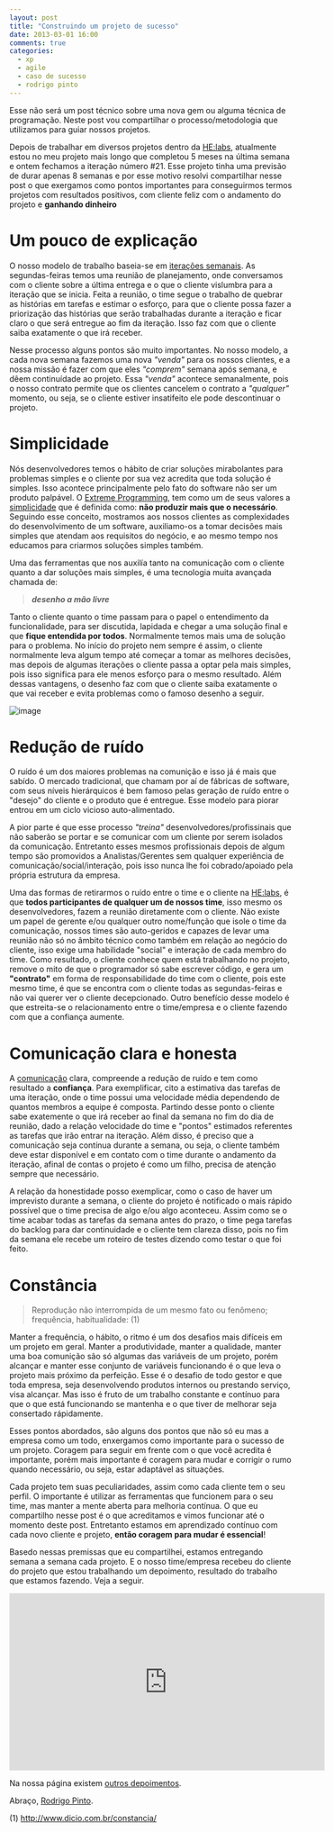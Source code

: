 ```yaml
---
layout: post
title: "Construindo um projeto de sucesso"
date: 2013-03-01 16:00
comments: true
categories:
  - xp
  - agile
  - caso de sucesso
  - rodrigo pinto
---
```


Esse não será um post técnico sobre uma nova gem ou alguma técnica de programação. Neste post vou compartilhar o processo/metodologia que utilizamos para guiar nossos projetos.

Depois de trabalhar em diversos projetos dentro da [HE:labs][he], atualmente estou no meu projeto mais longo que completou 5 meses na última semana e ontem fechamos a iteração número #21. Esse projeto tinha uma previsão de durar apenas 8 semanas e por esse motivo resolvi compartilhar nesse post o que exergamos como pontos importantes para conseguirmos termos projetos com resultados positivos, com cliente feliz com o andamento do projeto e **ganhando dinheiro**

<!--more-->

# Um pouco de explicação

O nosso modelo de trabalho baseia-se em [iterações semanais][5]. As segundas-feiras temos uma reunião de planejamento, onde conversamos com o cliente sobre a última entrega e o que o cliente vislumbra para a iteração que se inicia. Feita a reunião, o time segue o trabalho de quebrar as histórias em tarefas e estimar o esforço, para que o cliente possa fazer a priorização das histórias que serão trabalhadas durante a iteração e ficar claro o que será entregue ao fim da iteração. Isso faz com que o cliente saiba exatamente o que irá receber.

Nesse processo alguns pontos são muito importantes. No nosso modelo, a cada nova semana fazemos uma nova *"venda"* para os nossos clientes, e a nossa missão é fazer com que eles *"comprem"* semana após semana, e dêem continuídade ao projeto. Essa *"venda"* acontece semanalmente, pois o nosso contrato permite que os clientes cancelem o contrato a _"qualquer"_ momento, ou seja, se o cliente estiver insatifeito ele pode descontinuar o projeto.

# Simplicidade

Nós desenvolvedores temos o hábito de criar soluções mirabolantes para problemas simples e o cliente por sua vez acredita que toda solução é simples. Isso acontece principalmente pelo fato do software não ser um produto palpável. O [Extreme Programming][1],   tem como um de seus valores a [simplicidade][2] que é definida como: **não produzir mais que o necessário**. Seguindo esse conceito, mostramos aos nossos clientes as complexidades do desenvolvimento de um software, auxiliamo-os a tomar decisões mais simples que atendam aos requisitos do negócio, e ao mesmo tempo nos educamos para criarmos soluções simples também.

Uma das ferramentas que nos auxilía tanto na comunicação com o cliente quanto a dar soluções mais simples, é uma tecnologia muita avançada chamada de:

> _**desenho a mão livre**_

Tanto o cliente quanto o time passam para o papel o entendimento da funcionalidade, para ser discutida, lapidada e chegar a uma solução final e que **fique entendida por todos**. Normalmente temos mais uma de solução para o problema. No início do projeto nem sempre é assim, o cliente normalmente leva algum tempo até começar a tomar as melhores decisões, mas depois de algumas iterações o cliente passa a optar pela mais simples, pois isso significa para ele menos esforço para o mesmo resultado. Além dessas vantagens, o desenho faz com que o cliente saiba exatamente o que vai receber e evita problemas como o famoso desenho a seguir.

![image](/images/posts/2013-02-25/software-understanding.jpg)

# Redução de ruído

O ruído é um dos maiores problemas na comunição e isso já é mais que sabído. O mercado tradicional, que chamam por aí de fábricas de software, com seus níveis hierárquicos é bem famoso pelas geração de ruído entre o "desejo" do cliente e o produto que é entregue. Esse modelo para piorar entrou em um ciclo vicioso auto-alimentado.

A pior parte é que esse processo _"treina"_ desenvolvedores/profissinais que não saberão se portar e se comunicar com um cliente por serem isolados da comunicação. Entretanto esses mesmos profissionais depois de algum tempo são promovidos a Analistas/Gerentes sem qualquer experiência de comunicação/social/interação, pois isso nunca lhe foi cobrado/apoiado pela própria estrutura da empresa.

Uma das formas de retirarmos o ruído entre o time e o cliente na [HE:labs][he], é que **todos participantes de qualquer um de nossos time**, isso mesmo os desenvolvedores, fazem a reunião diretamente com o cliente. Não existe um papel de gerente e/ou qualquer outro nome/função que isole o time da comunicação, nossos times são auto-geridos e capazes de levar uma reunião não só no âmbito técnico como também em relação ao negócio do cliente, isso exige uma habilidade "social" e interação de cada membro do time. Como resultado, o cliente conhece quem está trabalhando no projeto, remove o mito de que o programador só sabe escrever código, e gera um **"contrato"** em forma de responsabilidade do time com o cliente, pois este mesmo time, é que se encontra com o cliente todas as segundas-feiras e não vai querer ver o cliente decepcionado. Outro benefício desse modelo é que estreita-se o relacionamento entre o time/empresa e o cliente fazendo com que a confiança aumente.

# Comunicação clara e honesta

A [comunicação][3] clara, compreende a redução de ruído e tem como resultado a **confiança**. Para exemplificar, cito a estimativa das tarefas de uma iteração, onde o time possui uma velocidade média dependendo de quantos membros a equipe é composta. Partindo desse ponto o cliente sabe exatemente o que irá receber ao final da semana no fim do dia de reunião, dado a relação velocidade do time e  "pontos" estimados referentes as tarefas que irão entrar na iteração. Além disso, é preciso que a comunicação seja contínua durante a semana, ou seja, o cliente também deve estar disponível e em contato com o time durante o andamento da iteração, afinal de contas o projeto é como um filho, precisa de atenção sempre que necessário.

A relação da honestidade posso exemplicar, como o caso de haver um imprevisto durante a semana, o cliente do projeto é notificado o mais rápido possível que o time precisa de algo e/ou algo aconteceu. Assim como se o time acabar todas as tarefas da semana antes do prazo, o time pega tarefas do backlog para dar continuidade e o cliente tem clareza disso, pois no fim da semana ele recebe um roteiro de testes dizendo como testar o que foi feito.

# Constância

> Reprodução não interrompida de um mesmo fato ou fenômeno; frequência, habitualidade:  (1)

Manter a frequência, o hábito, o ritmo é um dos desafios mais difíceis em um projeto em geral. Manter a produtividade, manter a qualidade, manter uma boa comunição são só algumas das variáveis de um projeto, porém alcançar e manter esse conjunto de variáveis funcionando é o que leva o projeto mais próximo da perfeição. Esse é o desafio de todo gestor e que toda empresa, seja desenvolvendo produtos internos ou prestando serviço, visa alcançar. Mas isso é fruto de um trabalho constante e contínuo para que o que está funcionando se mantenha e o que tiver de melhorar seja consertado rápidamente.

Esses pontos abordados, são alguns dos pontos que não só eu mas a empresa como um todo, enxergamos como importante para o sucesso de um projeto. Coragem para seguir em frente com o que você acredita é importante, porém mais importante é coragem para mudar e corrigir o rumo quando necessário, ou seja, estar adaptável as situações.

Cada projeto tem suas peculiaridades, assim como cada cliente tem o seu perfil. O importante é utilizar as ferramentas que funcionem para o seu time, mas manter a mente aberta para melhoria contínua. O que eu compartilho nesse post é o que acreditamos e vimos funcionar até o momento deste post. Entretanto estamos em aprendizado contínuo com cada novo cliente e projeto, **então coragem para mudar é essencial**!

Basedo nessas premissas que eu compartilhei, estamos entregando semana a semana cada projeto. E o nosso time/empresa recebeu do cliente do projeto que estou trabalhando um depoimento, resultado do trabalho que estamos fazendo. Veja a seguir.

<iframe width="560" height="315" src="http://www.youtube.com/embed/vZfu7rP5JRo" frameborder="0" allowfullscreen></iframe>

Na nossa página existem [outros depoimentos](http://helabs.com.br/#cliente).

Abraço, [Rodrigo Pinto](www.twitter.com/rodrigoospinto).


(1) http://www.dicio.com.br/constancia/

[1]: http://desenvolvimentoagil.com.br/xp/
[2]: http://en.wikipedia.org/wiki/Lean_software_development
[3]: http://desenvolvimentoagil.com.br/xp/valores/simplicidade/
[4]: http://desenvolvimentoagil.com.br/xp/valores/comunicacao/
[5]: http://desenvolvimentoagil.com.br/xp/praticas/ciclo_semanal/

[he]: http://www.helabs.com.br
